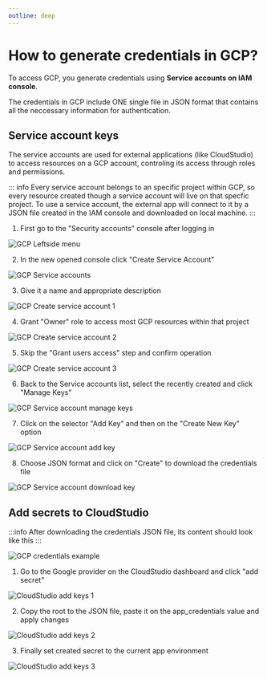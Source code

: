 ```yaml
---
outline: deep
---
```


# How to generate credentials in GCP?

To access GCP, you generate credentials using **Service accounts on IAM console**.

The credentials in GCP include ONE single file in JSON format that contains all the neccessary information for authentication.

## Service account keys

The service accounts are used for external applications (like CloudStudio) to access resources on a GCP account, controling its access through roles and permissions.

::: info
Every service account belongs to an specific project within GCP, so every resource created though a service account will live on that specfic project. To use a service account, the external app will connect to it by a JSON file created in the IAM console and downloaded on local machine.
:::

1. First go to the "Security accounts" console after logging in

![GCP Leftside menu](../assets/images/gcp_credentials/gcp_credentials_sidemenu.png)

2. In the new opened console click "Create Service Account" 

![GCP Service accounts](../assets/images/gcp_credentials/gcp_credentials_service_accounts.png)

3. Give it a name and appropriate description

![GCP Create service account 1](../assets/images/gcp_credentials/gcp_credentials_create_service_account.png)

4. Grant "Owner" role to access most GCP resources within that project

![GCP Create service account 2](../assets/images/gcp_credentials/gcp_credentials_service_account_permissions.png)

5. Skip the "Grant users access" step and confirm operation

![GCP Create service account 3](../assets/images/gcp_credentials/gcp_credentials_service_account_confirm.png)

6. Back to the Service accounts list, select the recently created and click "Manage Keys"

![GCP Service account manage keys](../assets/images/gcp_credentials/gcp_credentials_service_account_keys.png)

7. Click on the selector "Add Key" and then on the "Create New Key" option

![GCP Service account add key](../assets/images/gcp_credentials/gcp_credentials_service_account_create_key.png)

8. Choose JSON format and click on "Create" to download the credentials file

![GCP Service account download key](../assets/images/gcp_credentials/gcp_credentials_service_account_create_key_confirm.png)

## Add secrets to CloudStudio

:::info
After downloading the credentials JSON file, its content should look like this
:::

![GCP credentials example](../assets/images/gcp_credentials/gcp_credentials_example.png)

1. Go to the Google provider on the CloudStudio dashboard and click "add secret"

![CloudStudio add keys 1](../assets/images/gcp_credentials/gcp_credentials_cloud_studio_add_1.png)

2. Copy the root to the JSON file, paste it on the app_credentials value and apply changes

![CloudStudio add keys 2](../assets/images/gcp_credentials/gcp_credentials_cloud_studio_add_2.png)

3. Finally set created secret to the current app environment

![CloudStudio add keys 3](../assets/images/gcp_credentials/gcp_credentials_cloud_studio_add_3.png)